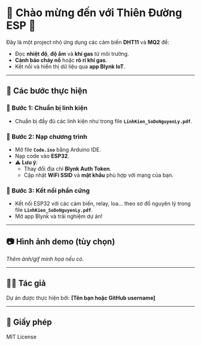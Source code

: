# 🌟 Chào mừng đến với Thiên Đường ESP 🌟

Đây là một project nhỏ ứng dụng các cảm biến **DHT11** và **MQ2** để:

- Đọc **nhiệt độ**, **độ ẩm** và **khí gas** từ môi trường.
- **Cảnh báo cháy nổ** hoặc **rò rỉ khí gas**.
- Kết nối và hiển thị dữ liệu qua **app Blynk IoT**.

---

## 🧾 Các bước thực hiện

### 📌 Bước 1: Chuẩn bị linh kiện
- Chuẩn bị đầy đủ các linh kiện như trong file **`LinhKien_SoDoNguyenLy.pdf`**.

### 🧠 Bước 2: Nạp chương trình
- Mở file **`Code.ino`** bằng Arduino IDE.
- Nạp code vào **ESP32**.
- ⚠️ **Lưu ý**:
  - Thay đổi địa chỉ **Blynk Auth Token**.
  - Cập nhật **WiFi SSID** và **mật khẩu** phù hợp với mạng của bạn.

### 🔌 Bước 3: Kết nối phần cứng
- Kết nối ESP32 với các cảm biến, relay, loa... theo sơ đồ nguyên lý trong file **`LinhKien_SoDoNguyenLy.pdf`**.
- Mở app Blynk và trải nghiệm dự án!

---

## 📷 Hình ảnh demo (tùy chọn)
*Thêm ảnh/gif minh họa nếu có.*

---

## 👨‍💻 Tác giả
Dự án được thực hiện bởi: **[Tên bạn hoặc GitHub username]**

---

## 📄 Giấy phép
MIT License
